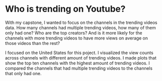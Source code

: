 Who is trending on Youtube?
===========================

With my capstone, I wanted to focus on the channels in the trending videos data. How many channels had multiple trending videos, how many of them only had one? Who are the top creators? And is it more likely for the channels with more trending videos to have more views on average on those videos than the rest?

I focused on the United States for this poject. I visualized the view counts across channels with different amount of trending videos. I made plots that show the top ten channels with the highest amount of trending videos. I compared the channels that had multiple trending videos to the channels that only had one.
